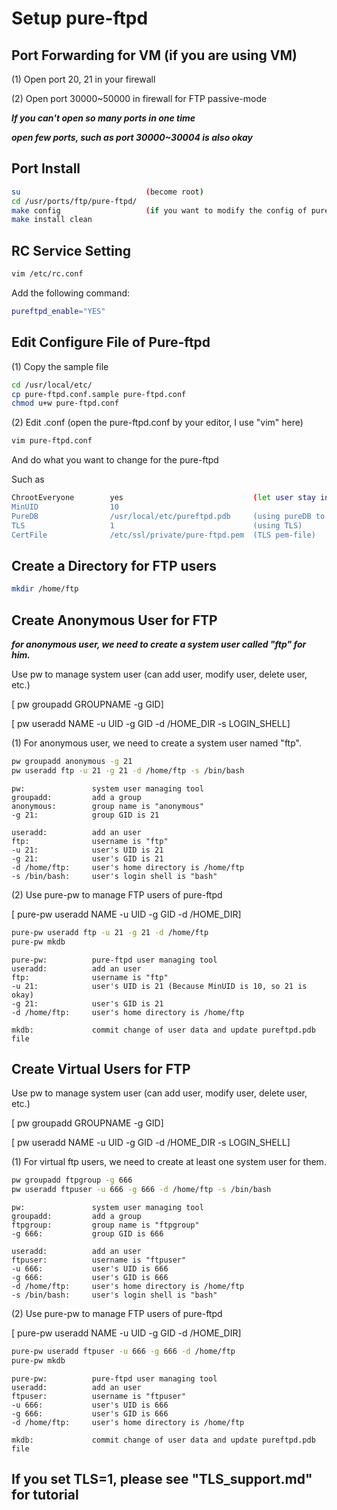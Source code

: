 # Setup pure-ftpd

## Port Forwarding for VM (if you are using VM)
(1) Open port 20, 21 in your firewall

(2) Open port 30000~50000 in firewall for FTP passive-mode

***If you can't open so many ports in one time***

***open few ports, such as port 30000~30004 is also okay***

## Port Install
```bash
su                            (become root)
cd /usr/ports/ftp/pure-ftpd/
make config                   (if you want to modify the config of pure-ftpd installation)
make install clean
```

## RC Service Setting
```bash
vim /etc/rc.conf
```
Add the following command:
```bash
pureftpd_enable="YES"
```
## Edit Configure File of Pure-ftpd
(1) Copy the sample file
```bash
cd /usr/local/etc/
cp pure-ftpd.conf.sample pure-ftpd.conf
chmod u+w pure-ftpd.conf
```
(2) Edit .conf (open the pure-ftpd.conf by your editor, I use "vim" here)
```bash
vim pure-ftpd.conf
```
And do what you want to change for the pure-ftpd

Such as
```bash
ChrootEveryone        yes                             (let user stay in their root directory, can't do more cd ..)
MinUID                10
PureDB                /usr/local/etc/pureftpd.pdb     (using pureDB to manage users)
TLS                   1                               (using TLS)
CertFile              /etc/ssl/private/pure-ftpd.pem  (TLS pem-file)
```
## Create a Directory for FTP users
```bash
mkdir /home/ftp
```

## Create Anonymous User for FTP
***for anonymous user, we need to create a system user called "ftp" for him.***

Use pw to manage system user (can add user, modify user, delete user, etc.)

[ pw groupadd GROUPNAME -g GID]

[ pw useradd NAME -u UID -g GID -d /HOME_DIR -s LOGIN_SHELL]

(1) For anonymous user, we need to create a system user named "ftp".

```bash
pw groupadd anonymous -g 21
pw useradd ftp -u 21 -g 21 -d /home/ftp -s /bin/bash
```
```
pw:               system user managing tool
groupadd:         add a group
anonymous:        group name is "anonymous"
-g 21:            group GID is 21

useradd:          add an user
ftp:              username is "ftp"
-u 21:            user's UID is 21 
-g 21:            user's GID is 21
-d /home/ftp:     user's home directory is /home/ftp
-s /bin/bash:     user's login shell is "bash" 
```
(2) Use pure-pw to manage FTP users of pure-ftpd

[ pure-pw useradd NAME -u UID -g GID -d /HOME_DIR]
```bash
pure-pw useradd ftp -u 21 -g 21 -d /home/ftp
pure-pw mkdb
```
```
pure-pw:          pure-ftpd user managing tool
useradd:          add an user
ftp:              username is "ftp"
-u 21:            user's UID is 21 (Because MinUID is 10, so 21 is okay)
-g 21:            user's GID is 21
-d /home/ftp:     user's home directory is /home/ftp

mkdb:             commit change of user data and update pureftpd.pdb file
```


## Create Virtual Users for FTP
Use pw to manage system user (can add user, modify user, delete user, etc.)

[ pw groupadd GROUPNAME -g GID]

[ pw useradd NAME -u UID -g GID -d /HOME_DIR -s LOGIN_SHELL]

(1) For virtual ftp users, we need to create at least one system user for them.
```bash
pw groupadd ftpgroup -g 666
pw useradd ftpuser -u 666 -g 666 -d /home/ftp -s /bin/bash
```
```
pw:               system user managing tool
groupadd:         add a group
ftpgroup:         group name is "ftpgroup"
-g 666:           group GID is 666

useradd:          add an user
ftpuser:          username is "ftpuser"
-u 666:           user's UID is 666
-g 666:           user's GID is 666
-d /home/ftp:     user's home directory is /home/ftp
-s /bin/bash:     user's login shell is "bash" 
```
(2) Use pure-pw to manage FTP users of pure-ftpd

[ pure-pw useradd NAME -u UID -g GID -d /HOME_DIR]
```bash
pure-pw useradd ftpuser -u 666 -g 666 -d /home/ftp
pure-pw mkdb
```
```
pure-pw:          pure-ftpd user managing tool
useradd:          add an user
ftpuser:          username is "ftpuser"
-u 666:           user's UID is 666
-g 666:           user's GID is 666
-d /home/ftp:     user's home directory is /home/ftp

mkdb:             commit change of user data and update pureftpd.pdb file
```

## If you set TLS=1, please see "TLS_support.md" for tutorial
